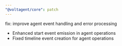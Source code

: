 ```yaml
---
"@voltagent/core": patch
---
```


fix: improve agent event handling and error processing

- Enhanced start event emission in agent operations
- Fixed timeline event creation for agent operations
